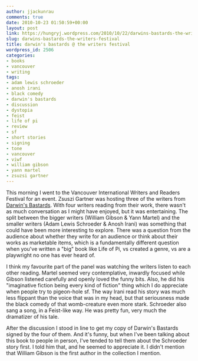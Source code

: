```yaml
---
author: jjackunrau
comments: true
date: 2010-10-23 01:50:59+00:00
layout: post
link: https://hungryj.wordpress.com/2010/10/22/darwins-bastards-the-writers-festival/
slug: darwins-bastards-the-writers-festival
title: darwin's bastards @ the writers festival
wordpress_id: 2506
categories:
- books
- vancouver
- writing
tags:
- adam lewis schroeder
- anosh irani
- black comedy
- darwin's bastards
- discussion
- dystopia
- feist
- life of pi
- review
- sf
- short stories
- signing
- tone
- vancouver
- viwf
- william gibson
- yann martel
- zsuzsi gartner
---
```


This morning I went to the Vancouver International Writers and Readers Festival for an event. Zsuszi Gartner was hosting three of the writers from [Darwin's Bastards](http://librarianaut.com/2010/10/11/book-review-darwins-bastards/). With four writers reading from their work, there wasn't as much conversation as I might have enjoyed, but it was entertaining. The split between the bigger writers (William Gibson & Yann Martel) and the smaller writers (Adam Lewis Schroeder & Anosh Irani) was something that could have been more interesting to explore. There was a question from the audience about whether they write for an audience or think about their works as marketable items, which is a fundamentally different question when you've written a "big" book like Life of Pi, vs created a genre, vs are a playwright no one has ever heard of.

I think my favourite part of the panel was watching the writers listen to each other reading. Martel seemed very contemplative, inwardly focused while Gibson listened carefully and openly loved the funny bits. Also, he did his "imaginative fiction being every kind of fiction" thing which I do appreciate when people try to pigeon-hole sf. The way Irani read his story was much less flippant than the voice that was in my head, but that seriousness made the black comedy of that womb-creature even more stark. Schroeder also sang a song, in a Feist-like way. He was pretty fun, very much the dramatizer of his tale.

After the discussion I stood in line to get my copy of Darwin's Bastards signed by the four of them. And it's funny, but when I've been talking about this book to people in person, I've tended to tell them about the Schroeder story first. I told him that, and he seemed to appreciate it. I didn't mention that William Gibson is the first author in the collection I mention.

